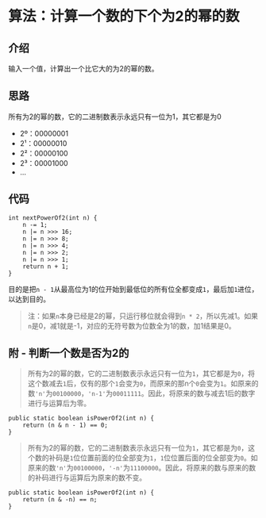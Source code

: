 # 算法：计算一个数的下个为2的幂的数

## 介绍

输入一个值，计算出一个比它大的为2的幂的数。

## 思路
所有为2的幂的数，它的二进制数表示永远只有一位为1，其它都是为0
* 2º：00000001
* 2¹：00000010
* 2²：00000100
* 2³：00001000
* ...


## 代码

```
int nextPowerOf2(int n) {
    n -= 1;
    n |= n >>> 16;
    n |= n >>> 8;
    n |= n >>> 4;
    n |= n >>> 2;
    n |= n >>> 1;
    return n + 1;
}
```

目的是把`n - 1`从最高位为1的位开始到最低位的所有位全都变成`1`，最后加`1`进位，以达到目的。

> 注：如果`n`本身已经是2的幂，只运行移位就会得到`n * 2`，所以先减1。如果`n`是0，减1就是-1，对应的无符号数为位数全为1的数，加1结果是0。

## 附 - 判断一个数是否为2的

> 所有为2的幂的数，它的二进制数表示永远只有一位为`1`，其它都是为`0`，将这个数减去`1`后，仅有的那个`1`会变为`0`，而原来的那n个`0`会变为`1`。如原来的数`'n'`为`00100000`，`'n-1'`为`00011111`。因此，将原来的数与减去1后的数字进行与运算后为零。

```
public static boolean isPowerOf2(int n) {
    return (n & n - 1) == 0;
}
```

> 所有为2的幂的数，它的二进制数表示永远只有一位为`1`，其它都是为`0`，这个数的补码是`1`位位置前面的位全部变为`1`，`1`位位置后面的位全部变为`0`。如原来的数`'n'`为`00100000`，`'-n'`为`11100000`。因此，将原来的数与原来的数的补码进行与运算后为原来的数不变。
```
public static boolean isPowerOf2(int n) {
    return (n & -n) == n;
}
```

